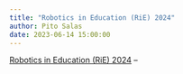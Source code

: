 ```yaml
---
title: "Robotics in Education (RiE) 2024"
author: Pito Salas
date: 2023-06-14 15:00:00
---
```



[ Robotics in Education (RiE) 2024](< https://rie.science/2024/index.html>) –


